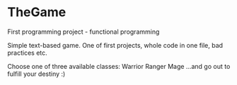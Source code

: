 # TheGame
First programming project - functional programming


Simple text-based game.
One of first projects, whole code in one file, bad practices etc.

Choose one of three available classes: 
Warrior
Ranger
Mage
...and go out to fulfill your destiny :)